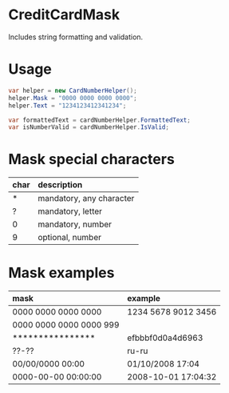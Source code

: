 # CreditCardMask

Includes string formatting and validation.

# Usage

```c#
var helper = new CardNumberHelper();
helper.Mask = "0000 0000 0000 0000";
helper.Text = "1234123412341234";

var formattedText = cardNumberHelper.FormattedText;
var isNumberValid = cardNumberHelper.IsValid;
```
# Mask special characters

| char | description              |
| :--- | :----------------------- |
| \*   | mandatory, any character |
| ?    | mandatory, letter        |
| 0    | mandatory, number        |
| 9    | optional, number         |

# Mask examples

| mask                      | example             |
| :------------------------ | :------------------ |
| 0000 0000 0000 0000       | 1234 5678 9012 3456 |
| 0000 0000 0000 0000 999   |                     |
| ****************          | efbbbf0d0a4d6963    |
| ??-??                     | ru-ru               |
| 00/00/0000 00:00          | 01/10/2008 17:04    |
| 0000-00-00 00:00:00       | 2008-10-01 17:04:32 |
